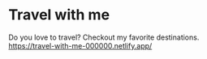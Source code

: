 # Travel with me
Do you love to travel? Checkout my favorite destinations.</br>
https://travel-with-me-000000.netlify.app/
